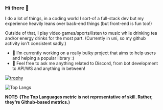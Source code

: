 ### Hi there 👋

I do a lot of things, in a coding world I sort-of a full-stack dev but my experience heavily leans over back-end things (but front-end is fun too!)

Outside of that, I play video games/sports/listen to music while drinking tea and/or energy drinks for the most part. (Currently in uni, so my github activity isn't consistent sadly.)

- 🔭 I’m currently working on a really bulky project that aims to help users and helping a popular library :)
- 💬 Feel free to ask me anything related to Discord, from bot development to API/WS and anything in between!

[![trophy](https://github-profile-trophy.vercel.app/?username=DeltaXWizard&count_private=true&theme=nord)](https://github.com/ryo-ma/github-profile-trophy)

![Top Langs](https://github-readme-stats.vercel.app/api/top-langs/?username=DeltaXWizard&count_private=true&show_icons=true&theme=radical&layout=compact)

**NOTE: (The Top Languages metric is not representative of skill. Rather, they're Github-based metrics.)**

<!--
**DeltaXWizard/DeltaXWizard** is a ✨ _special_ ✨ repository because its `README.md` (this file) appears on your GitHub profile.

Here are some ideas to get you started:

- 🔭 I’m currently working on ...
- 🌱 I’m currently learning ...
- 👯 I’m looking to collaborate on ...
- 🤔 I’m looking for help with ...
- 💬 Ask me about ...
- 📫 How to reach me: ...
- 😄 Pronouns: ...
- ⚡ Fun fact: ...
-->
